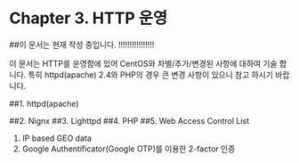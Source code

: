 # Chapter 3. HTTP 운영

##이 문서는 현재 작성 중입니다. !!!!!!!!!!!!!!!!


이 문서는 HTTP를 운영함에 있어 CentOS와 차별/추가/변경된 사항에 대하여 기술 합니다. 특히 httpd(apache) 2.4와 PHP의 경우 큰 변경 사항이 있으니 참고 하시기 바랍니다.

##1. httpd(apache)




##2. Nignx
##3. Lighttpd
##4. PHP
##5. Web Access Control List
  1. IP based GEO data
  2. Google Authentificator(Google OTP)를 이용한 2-factor 인증
